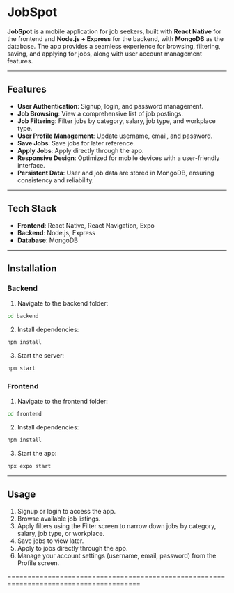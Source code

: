 # JobSpot

**JobSpot** is a mobile application for job seekers, built with **React Native** for the frontend and **Node.js + Express** for the backend, with **MongoDB** as the database. The app provides a seamless experience for browsing, filtering, saving, and applying for jobs, along with user account management features.

---

## Features

* **User Authentication**: Signup, login, and password management.
* **Job Browsing**: View a comprehensive list of job postings.
* **Job Filtering**: Filter jobs by category, salary, job type, and workplace type.
* **User Profile Management**: Update username, email, and password.
* **Save Jobs**: Save jobs for later reference.
* **Apply Jobs**: Apply directly through the app.
* **Responsive Design**: Optimized for mobile devices with a user-friendly interface.
* **Persistent Data**: User and job data are stored in MongoDB, ensuring consistency and reliability.

---

## Tech Stack

* **Frontend**: React Native, React Navigation, Expo
* **Backend**: Node.js, Express
* **Database**: MongoDB

---

## Installation

### Backend

1. Navigate to the backend folder:

```bash
cd backend
```

2. Install dependencies:

```bash
npm install
```

3. Start the server:

```bash
npm start
```

### Frontend

1. Navigate to the frontend folder:

```bash
cd frontend
```

2. Install dependencies:

```bash
npm install
```

3. Start the app:

```bash
npx expo start
```

---

## Usage

1. Signup or login to access the app.
2. Browse available job listings.
3. Apply filters using the Filter screen to narrow down jobs by category, salary, job type, or workplace.
4. Save jobs to view later.
5. Apply to jobs directly through the app.
6. Manage your account settings (username, email, password) from the Profile screen.


=======================================================================================
